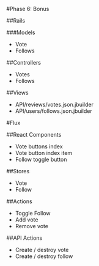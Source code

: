#Phase 6: Bonus

##Rails

###Models
* Vote
* Follows

##Controllers
* Votes
* Follows

##Views
* API/reviews/votes.json.jbuilder
* API/users/follows.json.jbuilder

#Flux

##React Components
* Vote buttons index
* Vote button index item
* Follow toggle button

##Stores
* Vote
* Follow

##Actions
* Toggle Follow
* Add vote
* Remove vote

##API Actions
* Create / destroy vote
* Create / destroy follow
